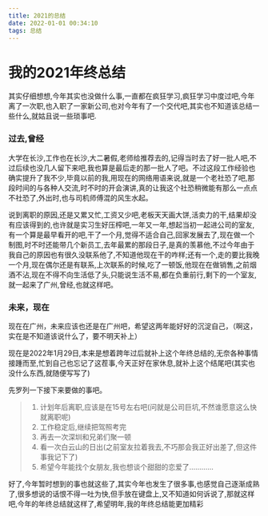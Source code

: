 ```yaml
---
title: 2021的总结
date: 2022-01-01 00:34:10
tags: 总结
---
```


# 我的2021年终总结

其实仔细想想,今年其实也没做什么事,一直都在疯狂学习,疯狂学习中度过吧,今年离了一次职,也入职了一家新公司,也对今年有了一个交代吧,其实也不知道该总结一些什么,就姑且说一些琐事吧.



### 过去,曾经

大学在长沙,工作也在长沙,大二暑假,老师给推荐去的,记得当时去了好一批人吧,不过后续也没几人留下来吧,我也算是最后走的那一批人了吧。不过这段工作经验也确实提升了我不少,毕竟以前的我,用现在的网络用语来说,就是一个老社恐了吧,那段时间的与各种人交流,时不时的开会演讲,真的让我这个社恐稍微能有那么一点点不社恐了,外出时,也与司机师傅混的风生水起。

说到离职的原因,还是又累又忙,工资又少吧,老板天天画大饼,活卖力的干,结果却没有应该得到的,也许就是实习生好压榨吧,一年又一年,想起当初一起进公司的室友,有一个算是最早看开的吧,干了一个月,觉得不适合自己,回家发展去了,现在做一个制图,时不时还能带几个新员工,去年最累的那段日子,是真的羡慕他,不过今年由于我自己的原因也有很久没联系他了,不知道他现在干的咋样;还有一个,走的要比我晚一个月,现在偶尔还是有联系,上次联系的时候,吃了一顿饭,他现在在做销售,之前烟酒不沾,现在不得不向生活低了头,只能说生活不易,都在负重前行,剩下的一个室友,就一起来了广州,曾经,也就这样吧。

### 未来，现在

现在在广州，未来应该也还是在广州吧，希望这两年能好好的沉淀自己，（啊这，实在是不知道该说什么了，要不明天补上）

现在是2022年1月29日,本来是想着跨年过后就补上这个年终总结的,无奈各种事情接踵而至,忙到自己也忘记了这茬事,今天正好在家休息,就补上这个结尾吧(其实也没什么东西,就随便写写了)

先罗列一下接下来要做的事吧。

> 1. 计划年后离职,应该是在15号左右吧(问就是公司巨坑,不然谁愿意这么快就离职呢)
> 2. 工作稳定后,继续把驾照考完
> 3. 再去一次深圳和兄弟们聚一顿
> 4. 看一次白云山的日出(之前室友拉着我去,不巧那会我正好出差了,但这件事我记下了)
> 5. 希望今年能找个女朋友,我也想谈个甜甜的恋爱了............

好了,今年暂时想到的事也就这些了,其实今年也发生了很多事,也感觉自己逐渐成熟了,很多想说的话恨不得一吐为快,但手放在键盘上,又不知道如何诉说了,那就这样吧,今年的年终总结就这样了,希望明年,我的年终总结能更加精彩
